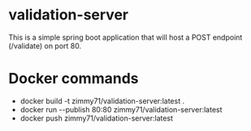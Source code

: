 # validation-server

This is a simple spring boot application that will host a POST endpoint (/validate) on port 80.

# Docker commands
- docker build -t zimmy71/validation-server:latest .
- docker run --publish 80:80 zimmy71/validation-server:latest
- docker push zimmy71/validation-server:latest